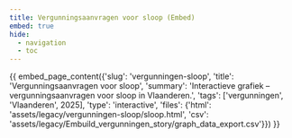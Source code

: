 ```yaml
---
title: Vergunningsaanvragen voor sloop (Embed)
embed: true
hide:
  - navigation
  - toc
---
```


<div data-embed="true">
{{ embed_page_content({'slug': 'vergunningen-sloop', 'title': 'Vergunningsaanvragen voor sloop', 'summary': 'Interactieve grafiek – vergunningsaanvragen voor sloop in Vlaanderen.', 'tags': ['vergunningen', 'Vlaanderen', 2025], 'type': 'interactive', 'files': {'html': 'assets/legacy/vergunningen-sloop/sloop.html', 'csv': 'assets/legacy/Embuild_vergunningen_story/graph_data_export.csv'}}) }}
</div>
